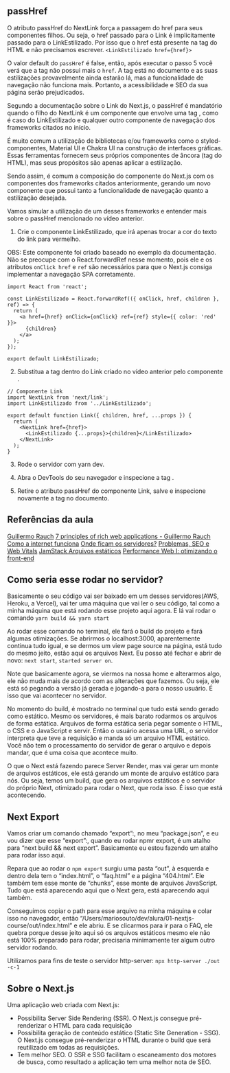 ## passHref
O atributo passHref do NextLink força a passagem do href para seus componentes filhos. Ou seja, o href passado para o Link é implicitamente passado para o LinkEstilizado. Por isso que o href está presente na tag <a> do HTML e não precisamos escrever.
```<LinkEstilizado href={href}>```

O valor default do ```passHref``` é false, então, após executar o passo 5 você verá que a tag <a> não possui mais o ```href```. A tag está no documento e as suas estilizações provavelmente ainda estarão lá, mas a funcionalidade de navegação não funciona mais. Portanto, a acessibilidade e SEO da sua página serão prejudicados.

Segundo a documentação sobre o Link do Next.js, o passHref é mandatório quando o filho do NextLink é um componente que envolve uma tag <a>, como é caso do LinkEstilizado e qualquer outro componente de navegação dos frameworks citados no início.

É muito comum a utilização de bibliotecas e/ou frameworks como o styled-componentes, Material UI e Chakra UI na construção de interfaces gráficas. Essas ferramentas fornecem seus próprios componentes de âncora (tag <a> do HTML), mas seus propósitos são apenas aplicar a estilização.

Sendo assim, é comum a composição do componente <Link> do Next.js com os componentes dos frameworks citados anteriormente, gerando um novo componente que possui tanto a funcionalidade de navegação quanto a estilização desejada.

Vamos simular a utilização de um desses frameworks e entender mais sobre o passHref mencionado no vídeo anterior.

1) Crie o componente LinkEstilizado, que irá apenas trocar a cor do texto do link para vermelho.

OBS: Este componente foi criado baseado no exemplo da documentação. Não se preocupe com o React.forwardRef nesse momento, pois ele e os atributos ```onClick href``` e ```ref``` são necessários para que o Next.js consiga implementar a navegação SPA corretamente.

```
import React from 'react';

const LinkEstilizado = React.forwardRef(({ onClick, href, children }, ref) => {
  return (
    <a href={href} onClick={onClick} ref={ref} style={{ color: 'red' }}>
      {children}
    </a>
  );
});

export default LinkEstilizado;
```

2) Substitua a tag <a> dentro do Link criado no vídeo anterior pelo componente <LinkEstilizado>.

```
// Componente Link
import NextLink from 'next/link';
import LinkEstilizado from '../LinkEstilizado';

export default function Link({ children, href, ...props }) {
  return (
    <NextLink href={href}>
      <LinkEstilizado {...props}>{children}</LinkEstilizado>
    </NextLink>
  );
}
```

3) Rode o servidor com yarn dev.

4) Abra o DevTools do seu navegador e inspecione a tag <a>.

5) Retire o atributo passHref do componente Link, salve e inspecione novamente a tag <a> no documento.

## Referências da aula
[Guillermo Rauch](https://twitter.com/rauchg)
[7 principles of rich web applications - Guillermo Rauch](https://rauchg.com/2014/7-principles-of-rich-web-applications)
[Como a internet funciona](https://www.submarinecablemap.com/)
[Onde ficam os servidores?](https://jachoos.net/amazon-web-services-locations/)
[Problemas, SEO e Web Vitals](https://web.dev/vitals/)
[JamStack Arquivos estáticos](https://jamstack.org/)
[Performance Web I: otimizando o front-end](https://www.alura.com.br/curso-online-otimizacao-performance-web?gclid=CjwKCAiA78aNBhAlEiwA7B76pyarbX78QH2cLA9zcfvbwKHd9JFQJCkShSEAF5TU9oq0RGE_iGN09hoCmusQAvD_BwE)

## Como seria esse rodar no servidor?
Basicamente o seu código vai ser baixado em um desses servidores(AWS, Heroku, a Vercel), vai ter uma máquina que vai ler o seu código, tal como a minha máquina que está rodando esse projeto aqui agora. E lá vai rodar o comando ```yarn build && yarn start```

Ao rodar esse comando no terminal, ele fará o build do projeto e fará algumas otimizações. Se abrirmos o localhost:3000, aparentemente continua tudo igual, e se dermos um view page source na página, está tudo do mesmo jeito, estão aqui os arquivos Next. Eu posso até fechar e abrir de novo: ```next start```, ```started server on```.

Note que basicamente agora, se viermos na nossa home e alterarmos algo, ele não muda mais de acordo com as alterações que fazemos. Ou seja, ele está só pegando a versão já gerada e jogando-a para o nosso usuário. É isso que vai acontecer no servidor.

No momento do build, é mostrado no terminal que tudo está sendo gerado como estático.
Mesmo os servidores, é mais barato rodarmos os arquivos de forma estática. Arquivos de forma estática seria pegar somente o HTML, o CSS e o JavaScript e servir. Então o usuário acessa uma URL, o servidor interpreta que teve a requisição e manda só um arquivo HTML estático. Você não tem o processamento do servidor de gerar o arquivo e depois mandar, que é uma coisa que acontece muito.

O que o Next está fazendo parece Server Render, mas vai gerar um monte de arquivos estáticos, ele está gerando um monte de arquivo estático para nós. Ou seja, temos um build, que gera os arquivos estáticos e o servidor do próprio Next, otimizado para rodar o Next, que roda isso. É isso que está acontecendo.

## Next Export
Vamos criar um comando chamado “export”:, no meu “package.json”, e eu vou dizer que esse “export”:, quando eu rodar npmr export, é um atalho para “next build && next export”. Basicamente eu estou fazendo um atalho para rodar isso aqui.

Repara que ao rodar o ```npm export``` surgiu uma pasta “out”, à esquerda e dentro dela tem o “index.html”, o “faq.html” e a página “404.html”. Ele também tem esse monte de “chunks”, esse monte de arquivos JavaScript. Tudo que está aparecendo aqui que o Next gera, está aparecendo aqui também.

Conseguimos copiar o path para esse arquivo na minha máquina e colar isso no navegador, então “/Users/mariosouto/dev/alura/01-nextjs-course/out/index.html” e ele abriu. E se clicarmos para ir para o FAQ, ele quebra porque desse jeito aqui só os arquivos estáticos mesmo ele não está 100% preparado para rodar, precisaria minimamente ter algum outro servidor rodando.

Utilizamos para fins de teste o servidor http-server:
```npx http-server ./out -c-1```

## Sobre o Next.js
Uma aplicação web criada com Next.js:
 - Possibilita Server Side Rendering (SSR). O Next.js consegue pré-renderizar o HTML para cada requisição
 - Possibilita geração de conteúdo estático (Static Site Generation - SSG). O Next.js consegue pré-renderizar o HTML durante o build que será reutilizado em todas as requisições.
 - Tem melhor SEO. O SSR e SSG facilitam o escaneamento dos motores de busca, como resultado a aplicação tem uma melhor nota de SEO.
